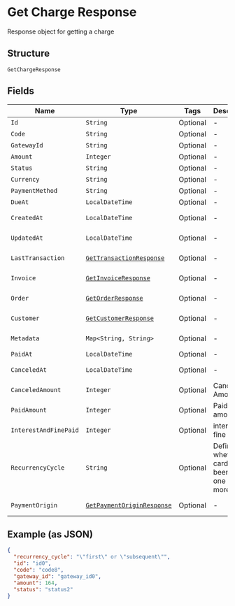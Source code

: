 
# Get Charge Response

Response object for getting a charge

## Structure

`GetChargeResponse`

## Fields

| Name | Type | Tags | Description | Getter | Setter |
|  --- | --- | --- | --- | --- | --- |
| `Id` | `String` | Optional | - | String getId() | setId(String id) |
| `Code` | `String` | Optional | - | String getCode() | setCode(String code) |
| `GatewayId` | `String` | Optional | - | String getGatewayId() | setGatewayId(String gatewayId) |
| `Amount` | `Integer` | Optional | - | Integer getAmount() | setAmount(Integer amount) |
| `Status` | `String` | Optional | - | String getStatus() | setStatus(String status) |
| `Currency` | `String` | Optional | - | String getCurrency() | setCurrency(String currency) |
| `PaymentMethod` | `String` | Optional | - | String getPaymentMethod() | setPaymentMethod(String paymentMethod) |
| `DueAt` | `LocalDateTime` | Optional | - | LocalDateTime getDueAt() | setDueAt(LocalDateTime dueAt) |
| `CreatedAt` | `LocalDateTime` | Optional | - | LocalDateTime getCreatedAt() | setCreatedAt(LocalDateTime createdAt) |
| `UpdatedAt` | `LocalDateTime` | Optional | - | LocalDateTime getUpdatedAt() | setUpdatedAt(LocalDateTime updatedAt) |
| `LastTransaction` | [`GetTransactionResponse`](../../doc/models/get-transaction-response.md) | Optional | - | GetTransactionResponse getLastTransaction() | setLastTransaction(GetTransactionResponse lastTransaction) |
| `Invoice` | [`GetInvoiceResponse`](../../doc/models/get-invoice-response.md) | Optional | - | GetInvoiceResponse getInvoice() | setInvoice(GetInvoiceResponse invoice) |
| `Order` | [`GetOrderResponse`](../../doc/models/get-order-response.md) | Optional | - | GetOrderResponse getOrder() | setOrder(GetOrderResponse order) |
| `Customer` | [`GetCustomerResponse`](../../doc/models/get-customer-response.md) | Optional | - | GetCustomerResponse getCustomer() | setCustomer(GetCustomerResponse customer) |
| `Metadata` | `Map<String, String>` | Optional | - | Map<String, String> getMetadata() | setMetadata(Map<String, String> metadata) |
| `PaidAt` | `LocalDateTime` | Optional | - | LocalDateTime getPaidAt() | setPaidAt(LocalDateTime paidAt) |
| `CanceledAt` | `LocalDateTime` | Optional | - | LocalDateTime getCanceledAt() | setCanceledAt(LocalDateTime canceledAt) |
| `CanceledAmount` | `Integer` | Optional | Canceled Amount | Integer getCanceledAmount() | setCanceledAmount(Integer canceledAmount) |
| `PaidAmount` | `Integer` | Optional | Paid amount | Integer getPaidAmount() | setPaidAmount(Integer paidAmount) |
| `InterestAndFinePaid` | `Integer` | Optional | interest and fine paid | Integer getInterestAndFinePaid() | setInterestAndFinePaid(Integer interestAndFinePaid) |
| `RecurrencyCycle` | `String` | Optional | Defines whether the card has been used one or more times. | String getRecurrencyCycle() | setRecurrencyCycle(String recurrencyCycle) |
| `PaymentOrigin` | [`GetPaymentOriginResponse`](../../doc/models/get-payment-origin-response.md) | Optional | - | GetPaymentOriginResponse getPaymentOrigin() | setPaymentOrigin(GetPaymentOriginResponse paymentOrigin) |

## Example (as JSON)

```json
{
  "recurrency_cycle": "\"first\" or \"subsequent\"",
  "id": "id0",
  "code": "code8",
  "gateway_id": "gateway_id0",
  "amount": 164,
  "status": "status2"
}
```

